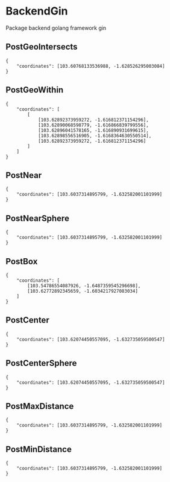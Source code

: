 # BackendGin
Package backend golang framework gin
## PostGeoIntersects
```
{
    "coordinates": [103.60768133536988, -1.628526295003084]
}
```
## PostGeoWithin
```
{
    "coordinates": [
        [
            [103.62892373959272, -1.616812371154296],
			[103.62890068598779, -1.616866839799556],
			[103.62896041578165, -1.616890931699615],
			[103.62898556516905, -1.6168364630550514],
			[103.62892373959272, -1.616812371154296]
        ]
    ]
}
```
## PostNear
```
{
    "coordinates": [103.6037314895799, -1.632582001101999]
}
```
## PostNearSphere
```
{
    "coordinates": [103.6037314895799, -1.632582001101999]
}
```
## PostBox
```
{
    "coordinates": [
        [103.54786554087926, -1.6487359545296698],
		[103.62772892345659, -1.6034217927083034]
    ]
}
```
## PostCenter
```
{
    "coordinates": [103.62074450557095, -1.632735059500547]
}
```
## PostCenterSphere
```
{
    "coordinates": [103.62074450557095, -1.632735059500547]
}
```
## PostMaxDistance
```
{
    "coordinates": [103.6037314895799, -1.632582001101999]
}
```
## PostMinDistance
```
{
    "coordinates": [103.6037314895799, -1.632582001101999]
}
```